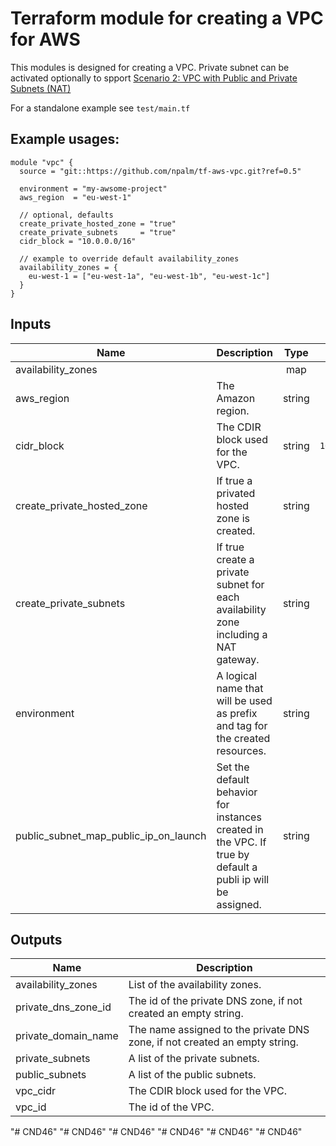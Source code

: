 # Terraform module for creating a VPC for AWS

This modules is designed for creating a VPC. Private subnet can be activated optionally to spport [Scenario 2: VPC with Public and Private Subnets (NAT)](http://docs.aws.amazon.com/AmazonVPC/latest/UserGuide/VPC_Scenario2.html)

For a standalone example see `test/main.tf`

## Example usages:
```
module "vpc" {
  source = "git::https://github.com/npalm/tf-aws-vpc.git?ref=0.5"

  environment = "my-awsome-project"
  aws_region  = "eu-west-1"

  // optional, defaults
  create_private_hosted_zone = "true"
  create_private_subnets     = "true"
  cidr_block = "10.0.0.0/16"

  // example to override default availability_zones
  availability_zones = {
    eu-west-1 = ["eu-west-1a", "eu-west-1b", "eu-west-1c"]
  }
}

```



## Inputs

| Name | Description | Type | Default | Required |
|------|-------------|:----:|:-----:|:-----:|
| availability_zones |  | map | `<map>` | no |
| aws_region | The Amazon region. | string | - | yes |
| cidr_block | The CDIR block used for the VPC. | string | `10.0.0.0/16` | no |
| create_private_hosted_zone | If true a privated hosted zone is created. | string | `true` | no |
| create_private_subnets | If true create a private subnet for each availability zone including a NAT gateway. | string | `true` | no |
| environment | A logical name that will be used as prefix and tag for the created resources. | string | `vpc-dev` | no |
| public_subnet_map_public_ip_on_launch | Set the default behavior for instances created in the VPC. If true by default a publi ip will be assigned. | string | `false` | no |

## Outputs

| Name | Description |
|------|-------------|
| availability_zones | List of the availability zones. |
| private_dns_zone_id | The id of the private DNS zone, if not created an empty string. |
| private_domain_name | The name assigned to the private DNS zone, if not created an empty string. |
| private_subnets | A list of the private subnets. |
| public_subnets | A list of the public subnets. |
| vpc_cidr | The CDIR block used for the VPC. |
| vpc_id | The id of the VPC. |
"# CND46" 
"# CND46" 
"# CND46" 
"# CND46" 
"# CND46" 
"# CND46" 

